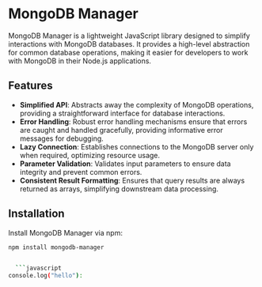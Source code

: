 # MongoDB Manager

MongoDB Manager is a lightweight JavaScript library designed to simplify interactions with MongoDB databases. It provides a high-level abstraction for common database operations, making it easier for developers to work with MongoDB in their Node.js applications.

## Features

- **Simplified API**: Abstracts away the complexity of MongoDB operations, providing a straightforward interface for database interactions.
- **Error Handling**: Robust error handling mechanisms ensure that errors are caught and handled gracefully, providing informative error messages for debugging.
- **Lazy Connection**: Establishes connections to the MongoDB server only when required, optimizing resource usage.
- **Parameter Validation**: Validates input parameters to ensure data integrity and prevent common errors.
- **Consistent Result Formatting**: Ensures that query results are always returned as arrays, simplifying downstream data processing.

## Installation

Install MongoDB Manager via npm:

```bash
npm install mongodb-manager


  ```javascript
console.log("hello"):
